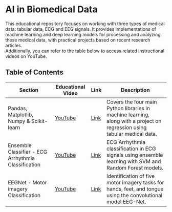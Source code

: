 # AI in Biomedical Data
This educational repository focuses on working with three types of medical data: tabular data, ECG and EEG signals. It provides implementations of machine learning and deep learning models for processing and analyzing these medical data, with practical projects based on recent research articles.   
Additionally, you can refer to the table below to access related instructional videos on YouTube.

## Table of Contents

| Section                                   | Educational Video                          | Link                                                                                                                                                           | Description                                                                                                      |
|-------------------------------------------|--------------------------------------------|----------------------------------------------------------------------------------------------------------------------------------------------------------------|------------------------------------------------------------------------------------------------------------------|
| Pandas, Matplotlib, Numpy & Scikit-learn  | [YouTube](https://www.youtube.com/watch?v=fwIrE72B0XQ&list=PLqAYmXa0tYJc70GbpmYBIBcc2m-hiLbdj&index=6)   | [Link](https://github.com/mbkhodabakhshi/AI_in_BiomedicalData/tree/main/2_Pandas%2C%20Matplotlib%2C%20Numpy%20%26%20Scikit-learn) | Covers the four main Python libraries in machine learning, along with a project on regression using tabular medical data. |
| Ensemble Classifier - ECG Arrhythmia Classification | [YouTube](https://www.youtube.com/watch?v=lz_19Cn5P1Y&list=PLqAYmXa0tYJc70GbpmYBIBcc2m-hiLbdj&index=19) | [Link](https://github.com/mbkhodabakhshi/AI_in_BiomedicalData/tree/main/3_Ensemble%20Classifier%20-%20ECG%20Arrhythmia%20Classification) | ECG Arrhythmia classification in ECG signals using ensemble learning with SVM and Random Forest models. |
| EEGNet - Motor imagery Classification     | [YouTube](https://www.youtube.com/watch?v=5gQ4YGV2KlA&list=PLqAYmXa0tYJc70GbpmYBIBcc2m-hiLbdj&index=32) | [Link](https://github.com/mbkhodabakhshi/AI_in_BiomedicalData/tree/main/6_EEGNet%20-%20Motor%20imagery%20Classification) | Identification of five motor imagery tasks for hands, feet, and tongue using the convolutional model EEG-Net. |
